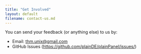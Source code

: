 ```yaml
---
title: "Get Involved"
layout: default
filename: contact-us.md
--- 
```


You can send your feedback (or anything else) to us by:

- Email: <a href="mailto:thm.unix@gmail.com">thm.unix@gmail.com</a>
- GitHub Issues (<a href="https://github.com/plainDE/plainPanel/issues">https://github.com/plainDE/plainPanel/issues/</a>)
